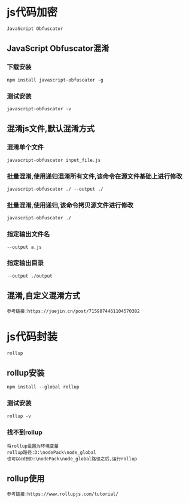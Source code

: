 # js代码加密
    JavaScript Obfuscator
## JavaScript Obfuscator混淆
### 下载安装
    npm install javascript-obfuscator -g
### 测试安装
    javascript-obfuscator -v
## 混淆js文件,默认混淆方式
### 混淆单个文件
    javascript-obfuscator input_file.js
### 批量混淆,使用递归混淆所有文件,该命令在源文件基础上进行修改
    javascript-obfuscator ./ --output ./
### 批量混淆,使用递归,该命令拷贝源文件进行修改
    javascript-obfuscator ./
### 指定输出文件名
    --output a.js
### 指定输出目录
    --output ./output
## 混淆,自定义混淆方式
    参考链接:https://juejin.cn/post/7159874461104570382
# js代码封装
    rollup
## rollup安装
    npm install --global rollup
### 测试安装
    rollup -v
### 找不到rollup
    将rollup设置为环境变量
    rollup路径:D:\nodePack\node_global
    也可以cd到D:\nodePack\node_global路径之后,运行rollup
## rollup使用
    参考链接:https://www.rollupjs.com/tutorial/
